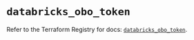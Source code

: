 # `databricks_obo_token`

Refer to the Terraform Registry for docs: [`databricks_obo_token`](https://registry.terraform.io/providers/databricks/databricks/1.70.0/docs/resources/obo_token).
